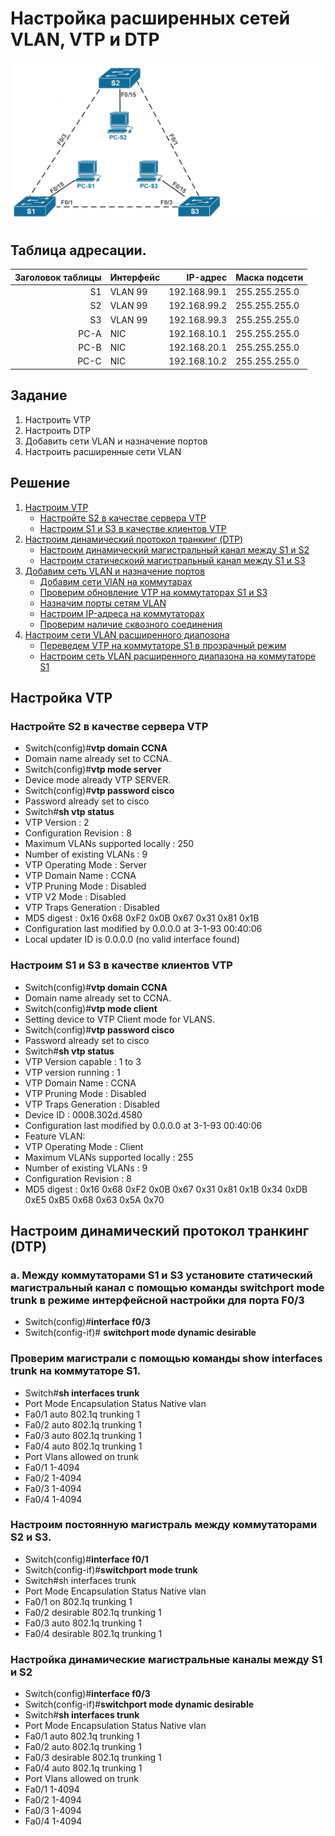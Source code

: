 # Настройка расширенных сетей VLAN, VTP и DTP
![](Image1.png)

## 	Таблица адресации.



| Заголовок таблицы    | Интерфейс      | IP-адрес                 | Маска подсети       | 
|---------------------:|:---------------|-------------------------:|:--------------------|
| S1                   | VLAN 99        | 192.168.99.1             | 255.255.255.0       | 
| S2                   | VLAN 99        | 192.168.99.2             | 255.255.255.0       | 
| S3                   | VLAN 99        | 192.168.99.3             | 255.255.255.0       | 
| PC-A                 | NIC            | 192.168.10.1             | 255.255.255.0       | 
| PC-B                 | NIC            | 192.168.20.1             | 255.255.255.0       | 
| PC-C                 | NIC            | 192.168.10.2             | 255.255.255.0       | 

## Задание 
1. Настроить VTP
2. Настроить DTP
3. Добавить сети VLAN и назначение портов
4. Настроить расширенные сети VLAN

## Решение 
1. [Настроим VTP](#VTP)
   * [Настройте S2 в качестве сервера VTP](#VTP2) 
   * [Настроим S1 и S3 в качестве клиентов VTP](#VTP1)
2. [Настроим динамический протокол транкинг (DTP)](#DTP)
   * [Настроим динамический магистральный канал между S1 и S2](#DTP1)
   * [Настроим статическоий магистральный канал между S1 и S3](DTP2)
3. [Добавим сеть VLAN и назначение портов](#VLAN)
   * [Добавим сети VlAN на коммутарах](#VLAN1)
   * [Проверим обновление VTP на коммутаторах S1 и S3](#VLAN2)
   * [Назначим порты сетям VLAN](#VLAN3)
   * [Настроим IP-адреса на коммутаторах](#VLAN4) 
   * [Проверим наличие сквозного соединения](#VLAN5)
4. [Настроим сети VLAN расширенного диапозона](#VLAN6)
   * [Переведем VTP на коммутаторе S1 в прозрачный режим](#VLAN7)
   * [Настроим сеть VLAN расширенного диапазона на коммутаторе S1](#VLAN8)


## Настройка VTP <a name="VTP"></a>
### Настройте S2 в качестве сервера VTP <a name="VTP2"></a>
* Switch(config)#**vtp domain CCNA**
* Domain name already set to CCNA.
* Switch(config)#**vtp mode server**
* Device mode already VTP SERVER.
* Switch(config)#**vtp password cisco**
* Password already set to cisco
* Switch#**sh vtp status**
* VTP Version                     : 2
* Configuration Revision          : 8
* Maximum VLANs supported locally : 250
* Number of existing VLANs        : 9
* VTP Operating Mode              : Server
* VTP Domain Name                 : CCNA
* VTP Pruning Mode                : Disabled
* VTP V2 Mode                     : Disabled
* VTP Traps Generation            : Disabled
* MD5 digest                      : 0x16 0x68 0xF2 0x0B 0x67 0x31 0x81 0x1B 
* Configuration last modified by 0.0.0.0 at 3-1-93 00:40:06
* Local updater ID is 0.0.0.0 (no valid interface found)
### Настроим S1 и S3 в качестве клиентов VTP <a name="VTP1"></a>
* Switch(config)#**vtp domain CCNA**
* Domain name already set to CCNA.
* Switch(config)#**vtp mode client**
* Setting device to VTP Client mode for VLANS.
* Switch(config)#**vtp password cisco**
* Password already set to cisco
* Switch#**sh vtp status** 
* VTP Version capable             : 1 to 3
* VTP version running             : 1
* VTP Domain Name                 : CCNA
* VTP Pruning Mode                : Disabled
* VTP Traps Generation            : Disabled
* Device ID                       : 0008.302d.4580
* Configuration last modified by 0.0.0.0 at 3-1-93 00:40:06 
* Feature VLAN:
* VTP Operating Mode                : Client
* Maximum VLANs supported locally   : 255
* Number of existing VLANs          : 9
* Configuration Revision            : 8
* MD5 digest                        : 0x16 0x68 0xF2 0x0B 0x67 0x31 0x81 0x1B 
                                      0x34 0xDB 0xE5 0xB5 0x68 0x63 0x5A 0x70

## Настроим динамический протокол транкинг (DTP)<a name="DTP"></a>
### a.	Между коммутаторами S1 и S3 установите статический магистральный канал с помощью команды switchport mode trunk в режиме интерфейсной настройки для порта F0/3
* Switch(config)#**interface f0/3**
* Switch(config-if)# **switchport mode dynamic desirable**
### Проверим магистрали с помощью команды show interfaces trunk на коммутаторе S1.
* Switch#**sh interfaces trunk** 
* Port        Mode             Encapsulation  Status        Native vlan
* Fa0/1       auto             802.1q         trunking      1
* Fa0/2       auto             802.1q         trunking      1
* Fa0/3       auto             802.1q         trunking      1
* Fa0/4       auto             802.1q         trunking      1
* Port        Vlans allowed on trunk
* Fa0/1       1-4094
* Fa0/2       1-4094
* Fa0/3       1-4094
* Fa0/4       1-4094
### Настроим постоянную магистраль между коммутаторами S2 и S3.
* Switch(config)#**interface f0/1**
* Switch(config-if)#**switchport mode trunk**
* Switch#sh interfaces trunk
* Port        Mode         Encapsulation  Status        Native vlan
* Fa0/1       on           802.1q         trunking      1
* Fa0/2       desirable    802.1q         trunking      1
* Fa0/3       auto         802.1q         trunking      1
* Fa0/4       desirable    802.1q         trunking      1
### Настройка динамические магистральные каналы между S1 и S2
* Switch(config)#**interface f0/3**
* Switch(config-if)#**switchport mode dynamic desirable**
* Switch#**sh interfaces trunk**
* Port        Mode             Encapsulation  Status        Native vlan
* Fa0/1       auto             802.1q         trunking      1
* Fa0/2       auto             802.1q         trunking      1
* Fa0/3       desirable        802.1q         trunking      1
* Fa0/4       auto             802.1q         trunking      1
* Port        Vlans allowed on trunk
* Fa0/1       1-4094
* Fa0/2       1-4094
* Fa0/3       1-4094
* Fa0/4       1-4094
